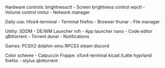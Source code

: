 Hardware controls:
brightnessctl - Screen brightness control
wpctl - Volume control
nmtui - Network manager

Daily use:
hfce4-terminal - Terminal
firefox - Browser
thunar - File manager

Utility:
SDDM - DE/WM Launcher
rofi - App launcher
nano - Code editor
qBittorrent - Torrent
dunst - Notifications

Games:
PCSX2
dolphin-emu
RPCS3
steam
discord

Color scheme - Catpuccin Frappe:
xfce4-terminal
kicad /Latte
hyprland
firefox - stylus
qbittorrent

